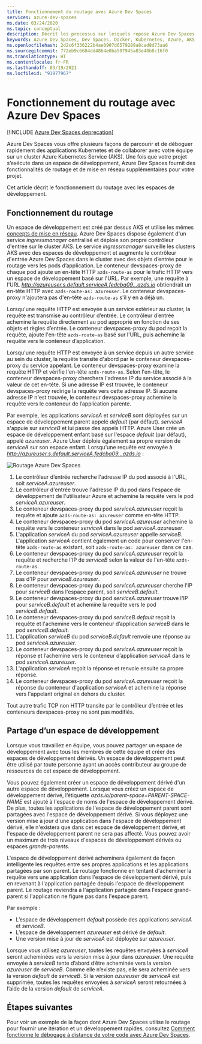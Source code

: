 ```yaml
---
title: Fonctionnement du routage avec Azure Dev Spaces
services: azure-dev-spaces
ms.date: 03/24/2020
ms.topic: conceptual
description: Décrit les processus sur lesquels repose Azure Dev Spaces et le fonctionnement du routage
keywords: Azure Dev Spaces, Dev Spaces, Docker, Kubernetes, Azure, AKS, Azure Kubernetes Service, conteneurs
ms.openlocfilehash: 2d2c6f336222b4ae0907d6579289a8cad8d73aa6
ms.sourcegitcommit: 772eb9c6684dd4864e0ba507945a83e48b8c16f0
ms.translationtype: HT
ms.contentlocale: fr-FR
ms.lasthandoff: 03/19/2021
ms.locfileid: "91977967"
---
```

# <a name="how-routing-works-with-azure-dev-spaces"></a>Fonctionnement du routage avec Azure Dev Spaces

[!INCLUDE [Azure Dev Spaces deprecation](../../includes/dev-spaces-deprecation.md)]

Azure Dev Spaces vous offre plusieurs façons de parcourir et de déboguer rapidement des applications Kubernetes et de collaborer avec votre équipe sur un cluster Azure Kubernetes Service (AKS). Une fois que votre projet s’exécute dans un espace de développement, Azure Dev Spaces fournit des fonctionnalités de routage et de mise en réseau supplémentaires pour votre projet.

Cet article décrit le fonctionnement du routage avec les espaces de développement.

## <a name="how-routing-works"></a>Fonctionnement du routage

Un espace de développement est créé par dessus AKS et utilise les mêmes [concepts de mise en réseau](../aks/concepts-network.md). Azure Dev Spaces dispose également d'un service *ingressmanager* centralisé et déploie son propre contrôleur d'entrée sur le cluster AKS. Le service *ingressmanager* surveille les clusters AKS avec des espaces de développement et augmente le contrôleur d'entrée Azure Dev Spaces dans le cluster avec des objets d’entrée pour le routage vers les pods d’application. Le conteneur devspaces-proxy de chaque pod ajoute un en-tête HTTP `azds-route-as` pour le trafic HTTP vers un espace de développement basé sur l'URL. Par exemple, une requête à l'URL *http://azureuser.s.default.serviceA.fedcba09...azds.io* obtiendrait un en-tête HTTP avec `azds-route-as: azureuser`. Le conteneur devspaces-proxy n'ajoutera pas d'en-tête `azds-route-as` s'il y en a déjà un.

Lorsqu'une requête HTTP est envoyée à un service extérieur au cluster, la requête est transmise au contrôleur d’entrée. Le contrôleur d’entrée achemine la requête directement au pod approprié en fonction de ses objets et règles d’entrée. Le conteneur devspaces-proxy du pod reçoit la requête, ajoute l'en-tête `azds-route-as` basé sur l'URL, puis achemine la requête vers le conteneur d’application.

Lorsqu'une requête HTTP est envoyée à un service depuis un autre service au sein du cluster, la requête transite d'abord par le conteneur devspaces-proxy du service appelant. Le conteneur devspaces-proxy examine la requête HTTP et vérifie l'en-tête `azds-route-as`. Selon l'en-tête, le conteneur devspaces-proxy cherchera l'adresse IP du service associé à la valeur de cet en-tête. Si une adresse IP est trouvée, le conteneur devspaces-proxy redirige la requête vers cette adresse IP. Si aucune adresse IP n'est trouvée, le conteneur devspaces-proxy achemine la requête vers le conteneur de l’application parente.

Par exemple, les applications *serviceA* et *serviceB* sont déployées sur un espace de développement parent appelé *default* (par défaut). *serviceA* s'appuie sur *serviceB* et lui passe des appels HTTP. Azure User crée un espace de développement enfant basé sur l'espace *default* (par défaut), appelé *azureuser*. Azure User déploie également sa propre version de *serviceA* sur son espace enfant. Lorsqu'une requête est envoyée à *http://azureuser.s.default.serviceA.fedcba09...azds.io* :

![Routage Azure Dev Spaces](media/how-dev-spaces-works/routing.svg)

1. Le contrôleur d’entrée recherche l'adresse IP du pod associé à l'URL, soit *serviceA.azureuser*.
1. Le contrôleur d'entrée trouve l'adresse IP du pod dans l'espace de développement de l'utilisateur Azure et achemine la requête vers le pod *serviceA.azureuser*.
1. Le conteneur devspaces-proxy du pod *serviceA.azureuser* reçoit la requête et ajoute `azds-route-as: azureuser` comme en-tête HTTP.
1. Le conteneur devspaces-proxy du pod *serviceA.azureuser* achemine la requête vers le conteneur *serviceA* dans le pod *serviceA.azureuser*.
1. L'application *serviceA* du pod *serviceA.azureuser* appelle *serviceB*. L'application *serviceA* contient également un code pour conserver l'en-tête `azds-route-as` existant, soit `azds-route-as: azureuser` dans ce cas.
1. Le conteneur devspaces-proxy du pod *serviceA.azureuser* reçoit la requête et recherche l'IP de *serviceB* selon la valeur de l'en-tête `azds-route-as`.
1. Le conteneur devspaces-proxy du pod *serviceA.azureuser* ne trouve pas d'IP pour *serviceB.azureuser*.
1. Le conteneur devspaces-proxy du pod *serviceA.azureuser* cherche l'IP pour *serviceB* dans l'espace parent, soit *serviceB.default*.
1. Le conteneur devspaces-proxy du pod *serviceA.azureuser* trouve l'IP pour *serviceB.default* et achemine la requête vers le pod *serviceB.default*.
1. Le conteneur devspaces-proxy du pod *serviceB.default* reçoit la requête et l'achemine vers le conteneur d’application *serviceB* dans le pod *serviceB.default*.
1. L'application *serviceB* du pod *serviceB.default* renvoie une réponse au pod *serviceA.azureuser*.
1. Le conteneur devspaces-proxy du pod *serviceA.azureuser* reçoit la réponse et l’achemine vers le conteneur d’application *serviceA* dans le pod *serviceA.azureuser*.
1. L'application *serviceA* reçoit la réponse et renvoie ensuite sa propre réponse.
1. Le conteneur devspaces-proxy du pod *serviceA.azureuser* reçoit la réponse du conteneur d'application *serviceA* et achemine la réponse vers l'appelant original en dehors du cluster.

Tout autre trafic TCP non HTTP transite par le contrôleur d’entrée et les conteneurs devspaces-proxy ne sont pas modifiés.

## <a name="sharing-a-dev-space"></a>Partage d’un espace de développement

Lorsque vous travaillez en équipe, vous pouvez partager un espace de développement avec tous les membres de cette équipe et créer des espaces de développement dérivés. Un espace de développement peut être utilisé par toute personne ayant un accès contributeur au groupe de ressources de cet espace de développement.

Vous pouvez également créer un espace de développement dérivé d'un autre espace de développement. Lorsque vous créez un espace de développement dérivé, l’étiquette *azds.io/parent-space=PARENT-SPACE-NAME* est ajouté à l'espace de noms de l'espace de développement dérivé. De plus, toutes les applications de l'espace de développement parent sont partagées avec l'espace de développement dérivé. Si vous déployez une version mise à jour d'une application dans l'espace de développement dérivé, elle n'existera que dans cet espace de développement dérivé, et l'espace de développement parent ne sera pas affecté. Vous pouvez avoir un maximum de trois niveaux d'espaces de développement dérivés ou espaces *grands-parents*.

L'espace de développement dérivé acheminera également de façon intelligente les requêtes entre ses propres applications et les applications partagées par son parent. Le routage fonctionne en tentant d'acheminer la requête vers une application dans l'espace de développement dérivé, puis en revenant à l'application partagée depuis l'espace de développement parent. Le routage reviendra à l'application partagée dans l'espace grand-parent si l'application ne figure pas dans l'espace parent.

Par exemple :
* L’espace de développement *default* possède des applications *serviceA* et *serviceB*.
* L’espace de développement *azureuser* est dérivé de *default*.
* Une version mise à jour de *serviceA* est déployée sur *azureuser*.

Lorsque vous utilisez *azureuser*, toutes les requêtes envoyées à *serviceA* seront acheminées vers la version mise à jour dans *azureuser*. Une requête envoyée à *serviceB* tente d’abord d’être acheminée vers la version *azureuser* de *serviceB*. Comme elle n’existe pas, elle sera acheminée vers la version *default* de *serviceB*. Si la version *azureuser* de *serviceA* est supprimée, toutes les requêtes envoyées à *serviceA* seront retournées à l’aide de la version *default* de *serviceA*.

## <a name="next-steps"></a>Étapes suivantes

Pour voir un exemple de la façon dont Azure Dev Spaces utilise le routage pour fournir une itération et un développement rapides, consultez [Comment fonctionne le débogage à distance de votre code avec Azure Dev Spaces][how-it-works-remote-debugging].


[how-it-works-remote-debugging]: how-dev-spaces-works-remote-debugging.md